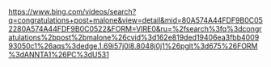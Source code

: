https://www.bing.com/videos/search?q=congratulations+post+malone&view=detail&mid=80A574A44FDF9B0C052280A574A44FDF9B0C0522&FORM=VIRE0&ru=%2fsearch%3fq%3dcongratulations%2bpost%2bmalone%26cvid%3d162e819ded19406ea3fbb400993050c1%26aqs%3dedge.1.69i57j0l8.8048j0j1%26pglt%3d675%26FORM%3dANNTA1%26PC%3dU531
